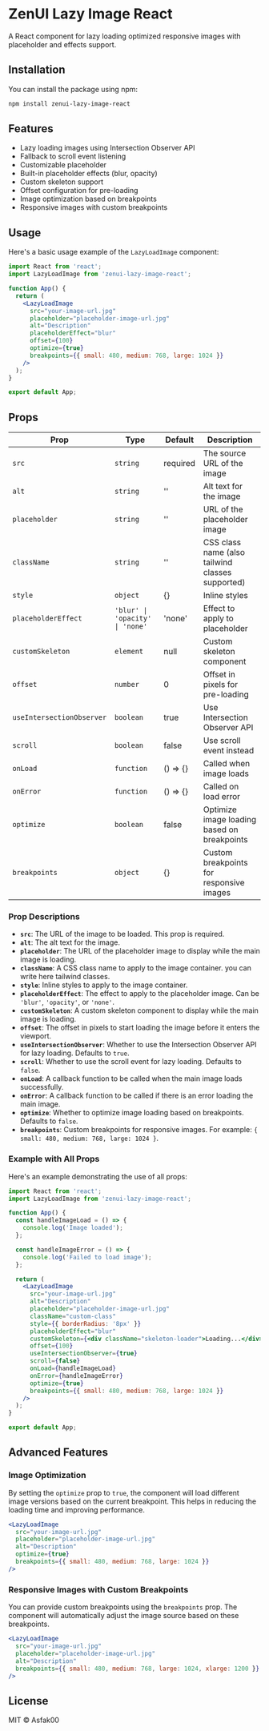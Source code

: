 # ZenUI Lazy Image React

A React component for lazy loading optimized responsive images with placeholder and effects support.

## Installation

You can install the package using npm:

```sh
npm install zenui-lazy-image-react
```

## Features

- Lazy loading images using Intersection Observer API
- Fallback to scroll event listening
- Customizable placeholder
- Built-in placeholder effects (blur, opacity)
- Custom skeleton support
- Offset configuration for pre-loading
- Image optimization based on breakpoints
- Responsive images with custom breakpoints

## Usage

Here's a basic usage example of the `LazyLoadImage` component:

```jsx
import React from 'react';
import LazyLoadImage from 'zenui-lazy-image-react';

function App() {
  return (
    <LazyLoadImage
      src="your-image-url.jpg"
      placeholder="placeholder-image-url.jpg"
      alt="Description"
      placeholderEffect="blur"
      offset={100}
      optimize={true}
      breakpoints={{ small: 480, medium: 768, large: 1024 }}
    />
  );
}

export default App;
```

## Props

| Prop                     | Type                              | Default | Description                                      |
|--------------------------|-----------------------------------|---------|--------------------------------------------------|
| `src`                    | `string`                          | required| The source URL of the image                      |
| `alt`                    | `string`                          | ''      | Alt text for the image                           |
| `placeholder`            | `string`                          | ''      | URL of the placeholder image                     |
| `className`              | `string`                          | ''      | CSS class name (also tailwind classes supported) |
| `style`                  | `object`                          | {}      | Inline styles                                    |
| `placeholderEffect`      | `'blur' \| 'opacity' \| 'none'`   | 'none'  | Effect to apply to placeholder                   |
| `customSkeleton`         | `element`                         | null    | Custom skeleton component                        |
| `offset`                 | `number`                          | 0       | Offset in pixels for pre-loading                 |
| `useIntersectionObserver`| `boolean`                         | true    | Use Intersection Observer API                    |
| `scroll`                 | `boolean`                         | false   | Use scroll event instead                         |
| `onLoad`                 | `function`                        | () => {}| Called when image loads                          |
| `onError`                | `function`                        | () => {}| Called on load error                             |
| `optimize`               | `boolean`                         | false   | Optimize image loading based on breakpoints      |
| `breakpoints`            | `object`                          | {}      | Custom breakpoints for responsive images         |

### Prop Descriptions

- **`src`**: The URL of the image to be loaded. This prop is required.
- **`alt`**: The alt text for the image.
- **`placeholder`**: The URL of the placeholder image to display while the main image is loading.
- **`className`**: A CSS class name to apply to the image container. you can write here tailwind classes.
- **`style`**: Inline styles to apply to the image container.
- **`placeholderEffect`**: The effect to apply to the placeholder image. Can be `'blur'`, `'opacity'`, or `'none'`.
- **`customSkeleton`**: A custom skeleton component to display while the main image is loading.
- **`offset`**: The offset in pixels to start loading the image before it enters the viewport.
- **`useIntersectionObserver`**: Whether to use the Intersection Observer API for lazy loading. Defaults to `true`.
- **`scroll`**: Whether to use the scroll event for lazy loading. Defaults to `false`.
- **`onLoad`**: A callback function to be called when the main image loads successfully.
- **`onError`**: A callback function to be called if there is an error loading the main image.
- **`optimize`**: Whether to optimize image loading based on breakpoints. Defaults to `false`.
- **`breakpoints`**: Custom breakpoints for responsive images. For example: `{ small: 480, medium: 768, large: 1024 }`.

### Example with All Props

Here's an example demonstrating the use of all props:

```jsx
import React from 'react';
import LazyLoadImage from 'zenui-lazy-image-react';

function App() {
  const handleImageLoad = () => {
    console.log('Image loaded');
  };

  const handleImageError = () => {
    console.log('Failed to load image');
  };

  return (
    <LazyLoadImage
      src="your-image-url.jpg"
      alt="Description"
      placeholder="placeholder-image-url.jpg"
      className="custom-class"
      style={{ borderRadius: '8px' }}
      placeholderEffect="blur"
      customSkeleton={<div className="skeleton-loader">Loading...</div>}
      offset={100}
      useIntersectionObserver={true}
      scroll={false}
      onLoad={handleImageLoad}
      onError={handleImageError}
      optimize={true}
      breakpoints={{ small: 480, medium: 768, large: 1024 }}
    />
  );
}

export default App;
```

## Advanced Features

### Image Optimization

By setting the `optimize` prop to `true`, the component will load different image versions based on the current breakpoint. This helps in reducing the loading time and improving performance.

```jsx
<LazyLoadImage
  src="your-image-url.jpg"
  placeholder="placeholder-image-url.jpg"
  alt="Description"
  optimize={true}
  breakpoints={{ small: 480, medium: 768, large: 1024 }}
/>
```

### Responsive Images with Custom Breakpoints

You can provide custom breakpoints using the `breakpoints` prop. The component will automatically adjust the image source based on these breakpoints.

```jsx
<LazyLoadImage
  src="your-image-url.jpg"
  placeholder="placeholder-image-url.jpg"
  alt="Description"
  breakpoints={{ small: 480, medium: 768, large: 1024, xlarge: 1200 }}
/>
```

## License

MIT © Asfak00